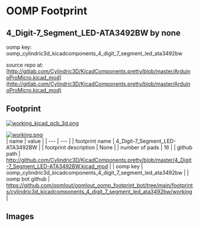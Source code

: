 # OOMP Footprint  
## 4_Digit-7_Segment_LED-ATA3492BW  by none  
  
oomp key: oomp_cylindric3d_kicadcomponents_4_digit_7_segment_led_ata3492bw  
  
source repo at: [http://gitlab.com/Cylindric3D/KicadComponents.pretty/blob/master/ArduinoProMicro.kicad_mod](http://gitlab.com/Cylindric3D/KicadComponents.pretty/blob/master/ArduinoProMicro.kicad_mod)  
## Footprint  
  
[![working_kicad_pcb_3d.png](working_kicad_pcb_3d_600.png)](working_kicad_pcb_3d.png)  
  
[![working.png](working_600.png)](working.png)  
| name | value | 
| --- | --- | 
| footprint name | 4_Digit-7_Segment_LED-ATA3492BW | 
| footprint description | None | 
| number of pads | 16 | 
| github path | http://github.com/Cylindric3D/KicadComponents.pretty/blob/master/4_Digit-7_Segment_LED-ATA3492BW.kicad_mod | 
| oomp key | oomp_cylindric3d_kicadcomponents_4_digit_7_segment_led_ata3492bw | 
| oomp bot github | https://github.com/oomlout/oomlout_oomp_footprint_bot/tree/main/footprints/cylindric3d_kicadcomponents_4_digit_7_segment_led_ata3492bw/working | 
## Images  

